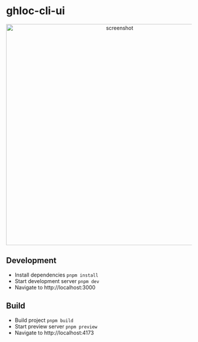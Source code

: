 # ghloc-cli-ui

<p align="center">
    <img width="600" src="https://user-images.githubusercontent.com/18193831/170885376-eaf43ae1-4d6e-407c-86d9-433fb6096045.png" alt="screenshot">
</p>

## Development

-   Install dependencies `pnpm install`
-   Start development server `pnpm dev`
-   Navigate to http://localhost:3000

## Build

-   Build project `pnpm build`
-   Start preview server `pnpm preview`
-   Navigate to http://localhost:4173
